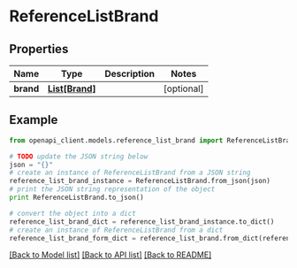 # ReferenceListBrand


## Properties
Name | Type | Description | Notes
------------ | ------------- | ------------- | -------------
**brand** | [**List[Brand]**](Brand.md) |  | [optional] 

## Example

```python
from openapi_client.models.reference_list_brand import ReferenceListBrand

# TODO update the JSON string below
json = "{}"
# create an instance of ReferenceListBrand from a JSON string
reference_list_brand_instance = ReferenceListBrand.from_json(json)
# print the JSON string representation of the object
print ReferenceListBrand.to_json()

# convert the object into a dict
reference_list_brand_dict = reference_list_brand_instance.to_dict()
# create an instance of ReferenceListBrand from a dict
reference_list_brand_form_dict = reference_list_brand.from_dict(reference_list_brand_dict)
```
[[Back to Model list]](../README.md#documentation-for-models) [[Back to API list]](../README.md#documentation-for-api-endpoints) [[Back to README]](../README.md)


